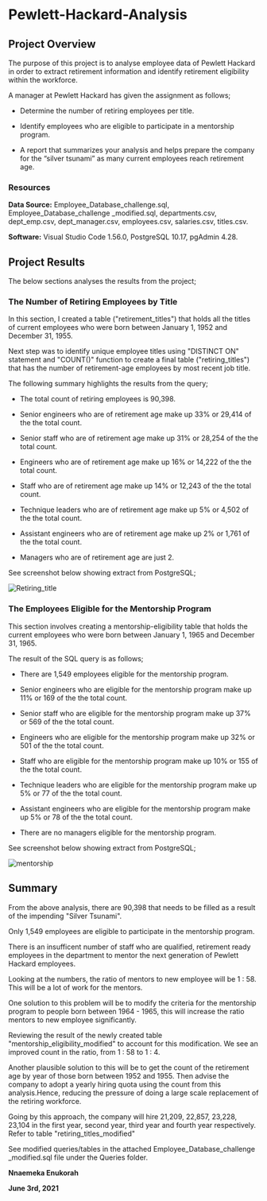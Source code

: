 # Pewlett-Hackard-Analysis

## Project Overview

The purpose of this project is to analyse employee data of Pewlett Hackard in order to extract retirement information and 
identify retirement eligibility within the workforce.

A manager at Pewlett Hackard has given the assignment as follows;

* Determine the number of retiring employees per title.

* Identify employees who are eligible to participate in a mentorship program.

* A report that summarizes your analysis and helps prepare the company
  for the “silver tsunami” as many current employees reach retirement age.

### Resources

**Data Source:** Employee_Database_challenge.sql, Employee_Database_challenge _modified.sql, departments.csv, dept_emp.csv, dept_manager.csv, employees.csv, salaries.csv, titles.csv.

**Software:** Visual Studio Code 1.56.0, PostgreSQL 10.17, pgAdmin 4.28.

## Project Results

The below sections analyses the results from the project;

### The Number of Retiring Employees by Title

In this section, I created a table ("retirement_titles") that holds  all the titles of current employees who 
were born between January 1, 1952 and December 31, 1955.

Next step was to identify unique employee titles using "DISTINCT ON" statement and "COUNT()" function 
to create a final table ("retiring_titles") that has the number of retirement-age employees by most recent job title.

The following summary highlights the results from the query;

* The total count of retiring employees is 90,398.

* Senior engineers who are of retirement age make up 33% or 29,414 of the the total count.

* Senior staff who are of retirement age make up 31% or 28,254 of the the total count.

* Engineers who are of retirement age make up 16% or 14,222 of the the total count.

* Staff who are of retirement age make up 14% or 12,243 of the the total count.

* Technique leaders who are of retirement age make up 5% or 4,502 of the the total count.

* Assistant engineers who are of retirement age make up 2% or 1,761 of the the total count.

* Managers who are of retirement age are just 2.

See screenshot below showing extract from PostgreSQL;

![Retiring_title](https://user-images.githubusercontent.com/81701640/120739299-4f1c8980-c4bf-11eb-9239-855fda07666c.png)

### The Employees Eligible for the Mentorship Program

This section involves creating a mentorship-eligibility table that holds the current employees who were born between January 1, 1965 and December 31, 1965.

The result of the SQL query is as follows;

* There are 1,549 employees eligible for the mentorship program.

* Senior engineers who are eligible for the mentorship program make up 11% or 169 of the the total count.

* Senior staff who are eligible for the mentorship program make up 37% or 569 of the the total count.

* Engineers who are eligible for the mentorship program make up 32% or 501 of the the total count.

* Staff who are eligible for the mentorship program make up 10% or 155 of the the total count.

* Technique leaders who are eligible for the mentorship program make up 5% or 77 of the the total count.

* Assistant engineers who are eligible for the mentorship program make up 5% or 78 of the the total count.

* There are no managers eligible for the mentorship program.

See screenshot below showing extract from PostgreSQL;

![mentorship](https://user-images.githubusercontent.com/81701640/120739578-afabc680-c4bf-11eb-8c56-4bc6eb96b954.png)

## Summary

From the above analysis, there are 90,398 that needs to be filled as a result of the impending "Silver Tsunami".

Only 1,549 employees are eligible to participate in the mentorship program.

There is an insufficent number of staff who are qualified, retirement ready employees in the department to mentor the next generation of Pewlett Hackard employees.

Looking at the numbers, the ratio of mentors to new employee will be 1 : 58. This will be a lot of work for the mentors.

One solution to this problem will be to modify the criteria for the mentorship program to people born between 1964 - 1965, this will increase the ratio mentors to new employee significantly.

Reviewing the result of the newly created table "mentorship_eligibility_modified" to account for this modification. We see an improved count in the ratio, from 1 : 58 to 1 : 4.

Another plausible solution to this will be to get the count of the retirement age by year of those born between 1952 and 1955. Then advise the company to adopt a yearly hiring quota using the count 
from this analysis.Hence, reducing the pressure of doing a large scale replacement of the retiring workforce.

Going by this approach, the company will hire 21,209, 22,857, 23,228, 23,104 in the first year, second year, third year and fourth year respectively. Refer to table "retiring_titles_modified"

See modified queries/tables in the attached Employee_Database_challenge _modified.sql file under the Queries folder.

**Nnaemeka Enukorah**

**June 3rd, 2021**



